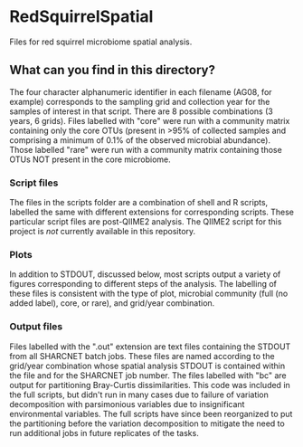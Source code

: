 # RedSquirrelSpatial
Files for red squirrel microbiome spatial analysis.

## What can you find in this directory?
The four character alphanumeric identifier in each filename (AG08, for example) corresponds to the sampling grid and collection year for the samples of interest in that script. There are 8 possible combinations (3 years, 6 grids). Files labelled with "core" were run with a community matrix containing only the core OTUs (present in >95% of collected samples and comprising a minimum of 0.1% of the observed microbial abundance). Those labelled "rare" were run with a community matrix containing those OTUs NOT present in the core microbiome.

### Script files
The files in the scripts folder are a combination of shell and R scripts, labelled the same with different extensions for corresponding scripts. These particular script files are post-QIIME2 analysis. The QIIME2 script for this project is *not* currently available in this repository.

### Plots
In addition to STDOUT, discussed below, most scripts output a variety of figures corresponding to different steps of the analysis. The labelling of these files is consistent with the type of plot, microbial community (full (no added label), core, or rare), and grid/year combination.

### Output files
Files labelled with the ".out" extension are text files containing the STDOUT from all SHARCNET batch jobs. These files are named according to the grid/year combination whose spatial analysis STDOUT is contained within the file and for the SHARCNET job number. The files labelled with "bc" are output for partitioning Bray-Curtis dissimilarities. This code was included in the full scripts, but didn't run in many cases due to failure of variation decomposition with parsimonious variables due to insignificant environmental variables. The full scripts have since been reorganized to put the partitioning before the variation decomposition to mitigate the need to run additional jobs in future replicates of the tasks.

